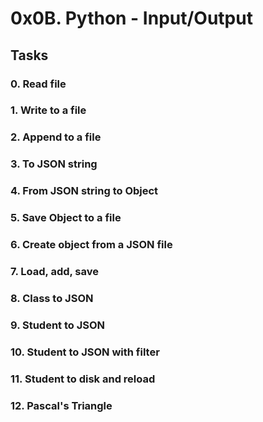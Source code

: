 # 0x0B. Python - Input/Output

## Tasks

### 0. Read file

### 1. Write to a file

### 2. Append to a file

### 3. To JSON string

### 4. From JSON string to Object

### 5. Save Object to a file

### 6. Create object from a JSON file

### 7. Load, add, save

### 8. Class to JSON

### 9. Student to JSON

### 10. Student to JSON with filter

### 11. Student to disk and reload

### 12. Pascal's Triangle
